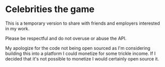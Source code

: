 # Celebrities the game

This is a temporary version to share with friends and employers interested in my work.

Please be respectful and do not overuse or abuse the API.

My apologize for the code not being open sourced as I'm considering building this into a platform I could monetize for some trickle income. If I decided that it's not possible to monetize I would certainly open source it.